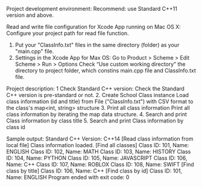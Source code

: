 Project development environment:
Recommend: use Standard C++11 version and above.

Read and write file configuration for Xcode App running on Mac OS X:
Configure your project path for read file function.
1. Put your "ClassInfo.txt" files in the same directory (folder) as your "main.cpp" file.
2. Settings in the Xcode App for Max OS:
Go to Product > Scheme > Edit Scheme > Run > Options
Check “Use custom working directory” the directory to project folder, 
which constins main.cpp file and ClassInfo.txt file.

Project description:
1 Check Standard C++ version:
    Check the Standard C++ version is pre-standard or not.
2. Create School Class instance
    Load class information (id and title) from File ("ClassInfo.txt") with CSV format 
    to the class's map<int, string> structure
3. Print all class information
    Print all class information by iterating the map data structure.
4. Search and print Class information by class title
5.  Search and print Class information by class id

Sample output:
Standard C++ Version: C++14
[Read class information from local file]
Class information loaded.
[Find all classes]
Class ID: 101, Name: ENGLISH
Class ID: 102, Name: MATH
Class ID: 103, Name: HISTORY
Class ID: 104, Name: PYTHON
Class ID: 105, Name: JAVASCRIPT
Class ID: 106, Name: C++
Class ID: 107, Name: ROBLOX
Class ID: 108, Name: SWIFT
[Find class by title]
Class ID: 106, Name: C++
[Find class by id]
Class ID: 101, Name: ENGLISH
Program ended with exit code: 0
